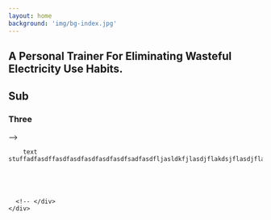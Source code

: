 ```yaml
---
layout: home
background: 'img/bg-index.jpg'
---
```

## A Personal Trainer For Eliminating Wasteful Electricity Use Habits.

## Sub
### Three

 <div class="container-fluid">
    <div class="row">
      <div class="col-lg-12 col-mt-10 mx-auto"> -->

        text stuffadfasdffasdfasdfasdfasdfasdfsadfasdfljasldkfjlasdjflakdsjflasdjflasdlfjlasdkfjlakdsflkasdjflkasdflkjasdlfjasdlfjlasdkfjlaksdjflkasdjflaksdjflkdasjflaskjflkasjlkfjaslkjflasdjflkdsajflaskdjflasdkjflasjdflsjdakfj





      <!-- </div>
    </div>
  </div>